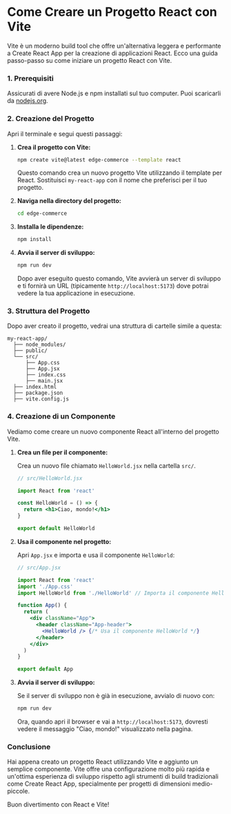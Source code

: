 # Come Creare un Progetto React con Vite

Vite è un moderno build tool che offre un'alternativa leggera e performante a
Create React App per la creazione di applicazioni React. Ecco una guida
passo-passo su come iniziare un progetto React con Vite.

### 1. Prerequisiti

Assicurati di avere Node.js e npm installati sul tuo computer. Puoi scaricarli
da [nodejs.org](https://nodejs.org/).

### 2. Creazione del Progetto

Apri il terminale e segui questi passaggi:

1. **Crea il progetto con Vite:**

   ```bash
   npm create vite@latest edge-commerce --template react
   ```

   Questo comando crea un nuovo progetto Vite utilizzando il template per React.
   Sostituisci `my-react-app` con il nome che preferisci per il tuo progetto.

2. **Naviga nella directory del progetto:**

   ```bash
   cd edge-commerce
   ```

3. **Installa le dipendenze:**

   ```bash
   npm install
   ```

4. **Avvia il server di sviluppo:**

   ```bash
   npm run dev
   ```

   Dopo aver eseguito questo comando, Vite avvierà un server di sviluppo e ti
   fornirà un URL (tipicamente `http://localhost:5173`) dove potrai vedere la
   tua applicazione in esecuzione.

### 3. Struttura del Progetto

Dopo aver creato il progetto, vedrai una struttura di cartelle simile a questa:

```
my-react-app/
  ├── node_modules/
  ├── public/
  └── src/
      ├── App.css
      ├── App.jsx
      ├── index.css
      ├── main.jsx
  ├── index.html
  ├── package.json
  ├── vite.config.js
```

### 4. Creazione di un Componente

Vediamo come creare un nuovo componente React all'interno del progetto Vite.

1. **Crea un file per il componente:**

   Crea un nuovo file chiamato `HelloWorld.jsx` nella cartella `src/`.

   ```jsx
   // src/HelloWorld.jsx

   import React from 'react'

   const HelloWorld = () => {
     return <h1>Ciao, mondo!</h1>
   }

   export default HelloWorld
   ```

2. **Usa il componente nel progetto:**

   Apri `App.jsx` e importa e usa il componente `HelloWorld`:

   ```jsx
   // src/App.jsx

   import React from 'react'
   import './App.css'
   import HelloWorld from './HelloWorld' // Importa il componente HelloWorld

   function App() {
     return (
       <div className="App">
         <header className="App-header">
           <HelloWorld /> {/* Usa il componente HelloWorld */}
         </header>
       </div>
     )
   }

   export default App
   ```

3. **Avvia il server di sviluppo:**

   Se il server di sviluppo non è già in esecuzione, avvialo di nuovo con:

   ```bash
   npm run dev
   ```

   Ora, quando apri il browser e vai a `http://localhost:5173`, dovresti vedere
   il messaggio "Ciao, mondo!" visualizzato nella pagina.

### Conclusione

Hai appena creato un progetto React utilizzando Vite e aggiunto un semplice
componente. Vite offre una configurazione molto più rapida e un'ottima
esperienza di sviluppo rispetto agli strumenti di build tradizionali come Create
React App, specialmente per progetti di dimensioni medio-piccole.

Buon divertimento con React e Vite!
